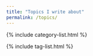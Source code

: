 ```yaml
---
title: "Topics I write about"
permalink: /topics/
---
```


{% include category-list.html %}

{% include tag-list.html %}
